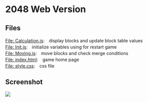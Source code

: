 # 2048 Web Version

## Files
[File: Calculation.js](https://github.com/gmc2777522/2048/blob/master/Dev/Calculation.js):　display blocks and update block table values</br>
[File: Init.js](https://github.com/gmc2777522/2048/blob/master/Dev/Init.js):　initialize variables using for restart game</br>
[File: Moving.js](https://github.com/gmc2777522/2048/blob/master/Dev/Moving.js):　move blocks and check merge conditions</br>
[File: index.html](https://github.com/gmc2777522/2048/blob/master/Dev/index.html):　game home page</br>
[File: style.css](https://github.com/gmc2777522/2048/blob/master/Dev/style.css):　css file</br>

## Screenshot
<img src="https://github.com/gmc2777522/2048/blob/master/main_page.png">
